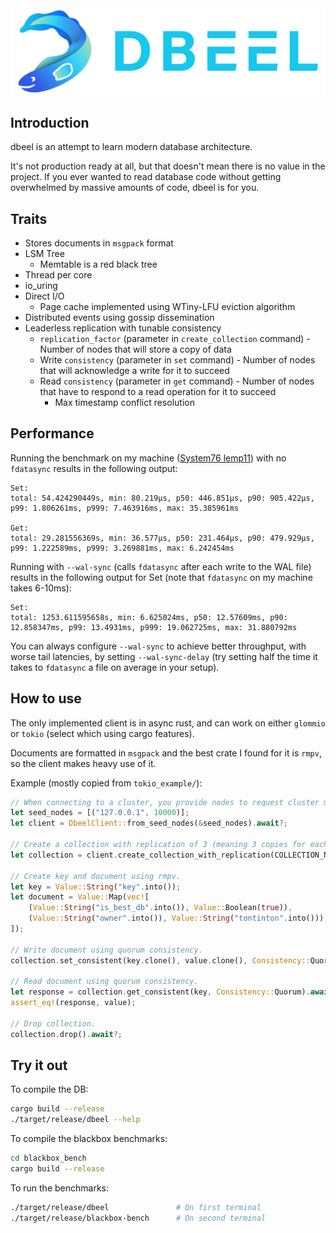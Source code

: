 <img src="./logo.svg">

## Introduction
dbeel is an attempt to learn modern database architecture.

It's not production ready at all, but that doesn't mean there is no value in the project.
If you ever wanted to read database code without getting overwhelmed by massive amounts of code, dbeel is for you.

## Traits
* Stores documents in `msgpack` format
* LSM Tree
  * Memtable is a red black tree
* Thread per core
* io_uring
* Direct I/O
  * Page cache implemented using WTiny-LFU eviction algorithm
* Distributed events using gossip dissemination
* Leaderless replication with tunable consistency
  * `replication_factor` (parameter in `create_collection` command) - Number of nodes that will store a copy of data
  * Write `consistency` (parameter in `set` command) - Number of nodes that will acknowledge a write for it to succeed
  * Read `consistency` (parameter in `get` command) - Number of nodes that have to respond to a read operation for it to succeed
    * Max timestamp conflict resolution

## Performance
Running the benchmark on my machine ([System76 lemp11](https://tech-docs.system76.com/models/lemp11/README.html)) with no `fdatasync` results in the following output:

```
Set:
total: 54.424290449s, min: 80.219µs, p50: 446.851µs, p90: 905.422µs, p99: 1.806261ms, p999: 7.463916ms, max: 35.385961ms

Get:
total: 29.281556369s, min: 36.577µs, p50: 231.464µs, p90: 479.929µs, p99: 1.222589ms, p999: 3.269881ms, max: 6.242454ms
```

Running with `--wal-sync` (calls `fdatasync` after each write to the WAL file) results in the following output for Set (note that `fdatasync` on my machine takes 6-10ms):

```
Set:
total: 1253.611595658s, min: 6.625024ms, p50: 12.57609ms, p90: 12.858347ms, p99: 13.4931ms, p999: 19.062725ms, max: 31.880792ms
```

You can always configure `--wal-sync` to achieve better throughput, with worse tail latencies, by setting `--wal-sync-delay` (try setting half the time it takes to `fdatasync` a file on average in your setup).

## How to use
The only implemented client is in async rust, and can work on either `glommio` or `tokio` (select which using cargo features).

Documents are formatted in `msgpack` and the best crate I found for it is `rmpv`, so the client makes heavy use of it.

Example (mostly copied from `tokio_example/`):

```rust
// When connecting to a cluster, you provide nodes to request cluster metadata from.
let seed_nodes = [("127.0.0.1", 10000)];
let client = DbeelClient::from_seed_nodes(&seed_nodes).await?;

// Create a collection with replication of 3 (meaning 3 copies for each document).
let collection = client.create_collection_with_replication(COLLECTION_NAME, 3).await?;

// Create key and document using rmpv.
let key = Value::String("key".into());
let document = Value::Map(vec![
    (Value::String("is_best_db".into()), Value::Boolean(true)),
    (Value::String("owner".into()), Value::String("tontinton".into())),
]);

// Write document using quorum consistency.
collection.set_consistent(key.clone(), value.clone(), Consistency::Quorum).await?;

// Read document using quorum consistency.
let response = collection.get_consistent(key, Consistency::Quorum).await?;
assert_eq!(response, value);

// Drop collection.
collection.drop().await?;
```

## Try it out
To compile the DB:
``` sh
cargo build --release
./target/release/dbeel --help
```

To compile the blackbox benchmarks:
``` sh
cd blackbox_bench
cargo build --release
```

To run the benchmarks:

``` sh
./target/release/dbeel               # On first terminal
./target/release/blackbox-bench      # On second terminal
```
